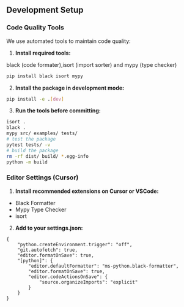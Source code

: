 ## Development Setup

### Code Quality Tools
We use automated tools to maintain code quality:

1. **Install required tools:**

black (code formater),isort (import sorter) and mypy (type checker) 
  ```bash
  pip install black isort mypy
  ```

2. **Install the package in development mode:**

```bash
pip install -e .[dev]
```

3. **Run the tools before committing:**

```bash
isort .
black .
mypy src/ examples/ tests/
# test the package
pytest tests/ -v
# build the package
rm -rf dist/ build/ *.egg-info
python -m build
```

### Editor Settings (Cursor)

1. **Install recommended extensions on Cursor or VSCode:**
 - Black Formatter
 - Mypy Type Checker
 - isort

2. **Add to your settings.json:**

```
{
    "python.createEnvironment.trigger": "off",
    "git.autofetch": true,
    "editor.formatOnSave": true,
    "[python]": {
        "editor.defaultFormatter": "ms-python.black-formatter",
        "editor.formatOnSave": true,
        "editor.codeActionsOnSave": {
            "source.organizeImports": "explicit"
        }
    }
}
```
